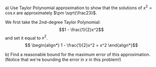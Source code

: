 a) Use Taylor Polynomial approximation to show that the solutions of $x^2 = \cos x$ are approximately $\pm \sqrt{\frac23}$.  

We first take the 2nd-degree Taylor Polynomial:
$$1 - \frac{1}{2}x^2$$
and set it equal to $x^2$.
$$
\begin{align*}
1 - \frac{1}{2}x^2 = x^2
\end{align*}$$

b) Find a reasonable bound for the maximum error of this approximation. (Notice that we're bounding the error in $x$ in this problem!)